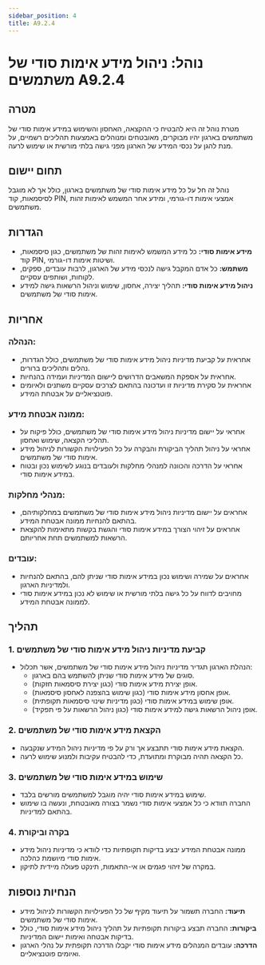 ```yaml
---
sidebar_position: 4
title: A9.2.4
---
```


# נוהל: ניהול מידע אימות סודי של משתמשים A9.2.4

## מטרה
מטרת נוהל זה היא להבטיח כי ההקצאה, האחסון והשימוש במידע אימות סודי של משתמשים בארגון יהיו מבוקרים, מאובטחים ומנוהלים באמצעות תהליכים רשמיים, על מנת להגן על נכסי המידע של הארגון מפני גישה בלתי מורשית או שימוש לרעה.

## תחום יישום
נוהל זה חל על כל מידע אימות סודי של משתמשים בארגון, כולל אך לא מוגבל לסיסמאות, קוד PIN, אמצעי אימות דו-גורמי, ומידע אחר המשמש לאימות זהות משתמשים.

## הגדרות
- **מידע אימות סודי:** כל מידע המשמש לאימות זהות של משתמשים, כגון סיסמאות, קוד PIN, ושיטות אימות דו-גורמי.
- **משתמש:** כל אדם המקבל גישה לנכסי מידע של הארגון, לרבות עובדים, ספקים, לקוחות, ושותפים עסקיים.
- **ניהול מידע אימות סודי:** תהליך יצירה, אחסון, שימוש וניהול הרשאות גישה למידע אימות סודי של משתמשים.

## אחריות
### הנהלה:
- אחראית על קביעת מדיניות ניהול מידע אימות סודי של משתמשים, כולל הגדרות, נהלים ותהליכים ברורים.
- אחראית על אספקת המשאבים הדרושים ליישום המדיניות ועמידה בהנחיות.
- אחראית על סקירת מדיניות זו ועדכונה בהתאם לצרכים עסקיים משתנים ולאיומים פוטנציאליים על אבטחת המידע.

### ממונה אבטחת מידע:
- אחראי על יישום מדיניות ניהול מידע אימות סודי של משתמשים, כולל פיקוח על תהליכי הקצאה, שימוש ואחסון.
- אחראי על ניהול תהליך הביקורת והבקרה על כל הפעילויות הקשורות לניהול מידע אימות סודי של משתמשים.
- אחראי על הדרכה והכוונה למנהלי מחלקות ולעובדים בנוגע לשימוש נכון ובטוח במידע אימות סודי.

### מנהלי מחלקות:
- אחראים על יישום מדיניות ניהול מידע אימות סודי של משתמשים במחלקותיהם, בהתאם להנחיות ממונה אבטחת המידע.
- אחראים על זיהוי הצורך במידע אימות סודי והגשת בקשות מתאימות להקצאת הרשאות למשתמשים תחת אחריותם.

### עובדים:
- אחראים על שמירה ושימוש נכון במידע אימות סודי שניתן להם, בהתאם להנחיות ולמדיניות הארגון.
- מחויבים לדווח על כל גישה בלתי מורשית או שימוש לא נכון במידע אימות סודי לממונה אבטחת המידע.

## תהליך
### 1. קביעת מדיניות ניהול מידע אימות סודי של משתמשים
- הנהלת הארגון תגדיר מדיניות ניהול מידע אימות סודי של משתמשים, אשר תכלול:
  - סוגים של מידע אימות סודי שניתן להשתמש בהם בארגון.
  - אופן יצירת מידע אימות סודי (כגון יצירת סיסמאות חזקות).
  - אופן אחסון מידע אימות סודי (כגון שימוש בהצפנה לאחסון סיסמאות).
  - אופן שימוש במידע אימות סודי (כגון מדיניות שינוי סיסמאות תקופתית).
  - אופן ניהול הרשאות גישה למידע אימות סודי (כגון ניהול הרשאות על פי תפקיד).

### 2. הקצאת מידע אימות סודי של משתמשים
- הקצאת מידע אימות סודי תתבצע אך ורק על פי מדיניות ניהול המידע שנקבעה.
- כל הקצאה תהיה מבוקרת ומתועדת, כדי להבטיח עקיבות ולמנוע שימוש לרעה.

### 3. שימוש במידע אימות סודי של משתמשים
- שימוש במידע אימות סודי יהיה מוגבל למשתמשים מורשים בלבד.
- החברה תוודא כי כל אמצעי אימות סודי נשמר בצורה מאובטחת, ונעשה בו שימוש בהתאם למדיניות.

### 4. בקרה וביקורת
- ממונה אבטחת המידע יבצע בדיקות תקופתיות כדי לוודא כי מדיניות ניהול מידע אימות סודי מיושמת כהלכה.
- במקרה של זיהוי פגמים או אי-התאמות, תינקט פעולה מיידית לתיקון.

## הנחיות נוספות
- **תיעוד:** החברה תשמור על תיעוד מקיף של כל הפעילויות הקשורות לניהול מידע אימות סודי של משתמשים.
- **ביקורות:** החברה תבצע ביקורות תקופתיות על תהליך ניהול מידע אימות סודי, כולל בדיקות אבטחה ואימות יישום המדיניות.
- **הדרכה:** עובדים המנהלים מידע אימות סודי יקבלו הדרכה תקופתית על נהלי הארגון ואיומים פוטנציאליים.

